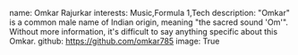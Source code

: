 name: Omkar Rajurkar
interests: Music,Formula 1,Tech
description: "Omkar" is a common male name of Indian origin, meaning "the sacred sound 'Om'". Without more information, it's difficult to say anything specific about this Omkar.
github: https://github.com/omkar785
image: True